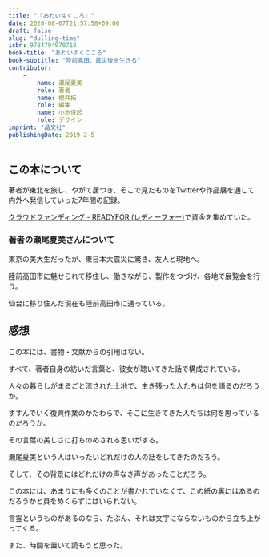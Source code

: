 ```yaml
---
title: "『あわいゆくころ』"
date: 2020-08-07T21:57:58+09:00
draft: false
slug: "dulling-time"
isbn: 9784794970718
book-title: "あわいゆくこころ"
book-subtitle: "陸前高田、震災後を生きる"
contributor:
    - 
        name: 瀬尾夏美
        role: 著者
        name: 櫻井拓
        role: 編集
        name: 小池俊起
        role: デザイン
imprint: "晶文社"
publishingDate: 2019-2-5
---
```


この本について
----

著者が東北を旅し、やがて居つき、そこで見たものをTwitterや作品展を通して内外へ発信していった7年間の記録。

[クラウドファンディング - READYFOR (レディーフォー)](https://readyfor.jp/projects/seonatsumi-anokoro/accomplish_report)で資金を集めていた。

### 著者の瀬尾夏美さんについて

東京の美大生だったが、東日本大震災に驚き、友人と現地へ。

陸前高田市に魅せられて移住し、働きながら、製作をつづけ、各地で展覧会を行う。

仙台に移り住んだ現在も陸前高田市に通っている。

感想
----

この本には、書物・文献からの引用はない。

すべて、著者自身の紡いだ言葉と、彼女が聴いてきた話で構成されている。

人々の暮らしがまるごと流された土地で、生き残った人たちは何を語るのだろうか。

すすんでいく復興作業のかたわらで、そこに生きてきた人たちは何を思っているのだろうか。

その言葉の美しさに打ちのめされる思いがする。

瀬尾夏美という人はいったいどれだけの人の話をしてきたのだろう。

そして、その背景にはどれだけの声なき声があったことだろう。

この本には、あまりにも多くのことが書かれていなくて、この紙の裏にはあるのだろうかと頁をめくらずにはいられない。

言霊というものがあるのなら、たぶん、それは文字にならないものから立ち上がってくる。

また、時間を置いて読もうと思った。
